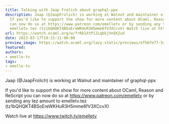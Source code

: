 ```yaml
---
title: Talking with Jaap Frolich about graphql-ppx
description: Jaap (@JaapFrolich) is working at Walnut and maintainer of graphql-ppx
  If you'd like to support the show for more content about OCaml, Reason and ReScript  you
  can now do so at https://www.patreon.com/emelletv or by sending any tez amount to
  emelletv.tez (tz1bQHQKT4BSoEreWKHuR3H5mme6fV3XCcvX) Watch live at https://www.twitch.tv/emelletv
url: https://watch.ocaml.org/w/frRb1XtP1JLqbkjVnEKZud
date: 2023-03-17T19:15:11-00:00
preview_image: https://watch.ocaml.org/lazy-static/previews/ef56fe77-5a54-4fce-89c3-b62c8c38618a.jpg
featured:
authors:
- emelle-tv
tags:
- emelle-tv
---
```


<p>Jaap (@JaapFrolich) is working at Walnut and maintainer of graphql-ppx</p>
<p>If you'd like to support the show for more content about OCaml, Reason and ReScript  you can now do so at <a href="https://www.patreon.com/emelletv" target="_blank" rel="noopener noreferrer">https://www.patreon.com/emelletv</a> or by sending any tez amount to emelletv.tez (tz1bQHQKT4BSoEreWKHuR3H5mme6fV3XCcvX)</p>
<p>Watch live at <a href="https://www.twitch.tv/emelletv" target="_blank" rel="noopener noreferrer">https://www.twitch.tv/emelletv</a></p>

